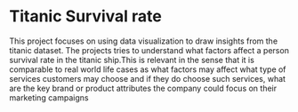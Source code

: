 # Titanic Survival rate
This project focuses on using data visualization to draw insights from the titanic dataset. The projects tries to understand what factors affect a person survival rate in the titanic ship.This is relevant in the sense that it is comparable to real world life cases as what factors may affect what type of services customers may choose and if they do choose such services, what are the key brand or product attributes the company could focus on their marketing campaigns
